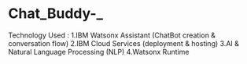 # Chat_Buddy-_
Technology Used :
1.IBM Watsonx Assistant (ChatBot creation & conversation flow)
2.IBM Cloud Services (deployment & hosting)
3.AI & Natural Language Processing (NLP)
4.Watsonx Runtime

